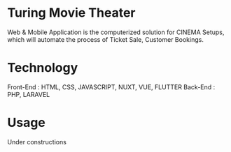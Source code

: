 # Turing Movie Theater 
Web & Mobile Application is the computerized solution for CINEMA Setups, which will automate the process of Ticket Sale, Customer Bookings.

# Technology 
Front-End : HTML, CSS, JAVASCRIPT, NUXT, VUE, FLUTTER
Back-End : PHP, LARAVEL

# Usage 
Under constructions 
